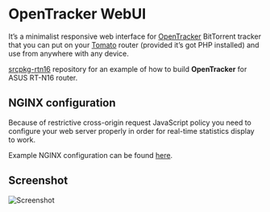 # OpenTracker WebUI

It’s a minimalist responsive web interface for [OpenTracker](https://erdgeist.org/arts/software/opentracker/) BitTorrent tracker that you can put on your [Tomato](http://tomato.groov.pl/) router (provided it’s got PHP installed) and use from anywhere with any device.

[srcpkg-rtn16](https://github.com/garnetius/srcpkg-rtn16) repository for an example of how to build **OpenTracker** for ASUS RT-N16 router.

## NGINX configuration

Because of restrictive cross-origin request JavaScript policy you need to configure your web server properly in order for real-time statistics display to work.

Example NGINX configuration can be found [here](https://github.com/garnetius/opentracker-webui/blob/master/nginx.conf).

## Screenshot

![Screenshot](https://raw.github.com/garnetius/opentracker-webui/master/screenshot.png "Screenshot")
